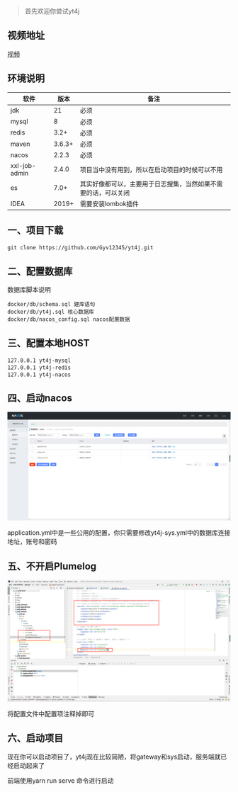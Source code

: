 
> 首先欢迎你尝试yt4j

## 视频地址

[视频](https://www.bilibili.com/video/BV1J64y1U7r2/)

## 环境说明

| 软件          | 版本     | 备注                                                         |
| ------------- |--------| ------------------------------------------------------------ |
| jdk           | 21     | 必须                                                         |
| mysql         | 8      | 必须                                                         |
| redis         | 3.2+   | 必须                                                         |
| maven         | 3.6.3+ | 必须                                                         |
| nacos         | 2.2.3  | 必须                                                         |
| xxl-job-admin | 2.4.0  | 项目当中没有用到，所以在启动项目的时候可以不用               |
| es            | 7.0+   | 其实好像都可以，主要用于日志搜集，当然如果不需要的话，可以关闭 |
| IDEA          | 2019+  | 需要安装lombok插件                                           |

## 一、项目下载

~~~shell
git clone https://github.com/Gyv12345/yt4j.git
~~~

## 二、配置数据库

数据库脚本说明

~~~shell
docker/db/schema.sql 建库语句
docker/db/yt4j.sql 核心数据库
docker/db/nacos_config.sql nacos配置数据
~~~

## 三、配置本地HOST

~~~shell
127.0.0.1 yt4j-mysql
127.0.0.1 yt4j-redis
127.0.0.1 yt4j-nacos
~~~

## 四、启动nacos

![nacos](img/5.png)

application.yml中是一些公用的配置，你只需要修改yt4j-sys.yml中的数据库连接地址，账号和密码

## 五、不开启Plumelog

![Plumelog](img/6.png)

将配置文件中配置项注释掉即可

## 六、启动项目

现在你可以启动项目了，yt4j现在比较简陋，将gateway和sys启动，服务端就已经启动起来了

前端使用yarn run serve 命令进行启动
